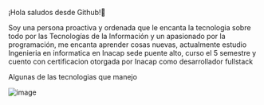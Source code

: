 ¡Hola saludos desde Github!👋 


Soy una persona proactiva y ordenada que le encanta la tecnologia sobre todo por las Tecnologías de la Información y 
un apasionado por la programación, me encanta aprender cosas nuevas, actualmente estudio Ingenieria en informatica
en Inacap sede puente alto, curso el 5 semestre y cuento con certificacion otorgada por Inacap como desarrollador fullstack

Algunas de las tecnologias que manejo
				
				
				
				
				
				
				
				
![image](https://github.com/RonnieMoya/RonnieMoya/assets/155922807/74dbc553-5b25-4b01-a53d-4a78fff193e7)
				



